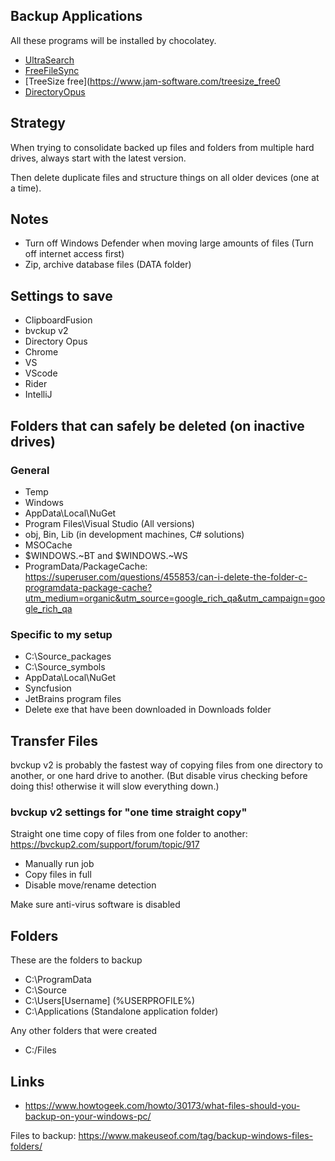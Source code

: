 
## Backup Applications

All these programs will be installed by chocolatey.

- [UltraSearch](https://www.jam-software.com/ultrasearch/)
- [FreeFileSync](https://freefilesync.org/)
- [TreeSize free](https://www.jam-software.com/treesize_free0
- [DirectoryOpus](https://www.gpsoft.com.au/)

## Strategy

When trying to consolidate backed up files and folders from multiple hard drives, always start with the latest version.

Then delete duplicate files and structure things on all older devices (one at a time).

## Notes

- Turn off Windows Defender when moving large amounts of files (Turn off internet access first)
- Zip, archive database files (DATA folder)

## Settings to save

- ClipboardFusion
- bvckup v2
- Directory Opus
- Chrome
- VS
- VScode
- Rider
- IntelliJ

## Folders that can safely be deleted (on inactive drives)

### General

- Temp
- Windows
- AppData\Local\NuGet
- Program Files\Visual Studio (All versions)
- obj, Bin, Lib (in development machines, C# solutions)
- MSOCache
- $WINDOWS.~BT and $WINDOWS.~WS
- ProgramData/PackageCache: https://superuser.com/questions/455853/can-i-delete-the-folder-c-programdata-package-cache?utm_medium=organic&utm_source=google_rich_qa&utm_campaign=google_rich_qa

### Specific to my setup

- C:\Source\_packages
- C:\Source\_symbols
- AppData\Local\NuGet
- Syncfusion
- JetBrains program files
- Delete exe that have been downloaded in Downloads folder

## Transfer Files

bvckup v2 is probably the fastest way of copying files from one directory to another, or one hard drive to another. (But disable virus checking before doing this! otherwise it will slow everything down.)


### bvckup v2 settings for "one time straight copy"

Straight one time copy of files from one folder to another: https://bvckup2.com/support/forum/topic/917

- Manually run job
- Copy files in full
- Disable move/rename detection

Make sure anti-virus software is disabled

## Folders

These are the folders to backup

- C:\ProgramData
- C:\Source
- C:\Users\[Username] (%USERPROFILE%)
- C:\Applications (Standalone application folder)

Any other folders that were created

- C:/Files

## Links

- https://www.howtogeek.com/howto/30173/what-files-should-you-backup-on-your-windows-pc/

Files to backup: https://www.makeuseof.com/tag/backup-windows-files-folders/
